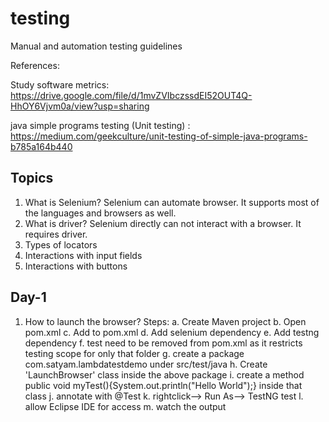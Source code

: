 # testing
Manual and automation testing guidelines

References:

Study software metrics: https://drive.google.com/file/d/1mvZVIbczssdEI52OUT4Q-HhOY6Vjvm0a/view?usp=sharing

java simple programs testing (Unit testing) : https://medium.com/geekculture/unit-testing-of-simple-java-programs-b785a164b440

Topics
------
1. What is Selenium? Selenium can automate browser. It supports most of the languages and browsers as well.
2. What is driver? Selenium directly can not interact with a browser. It requires driver.
3. Types of locators
4. Interactions with input fields
5. Interactions with buttons

Day-1
------
1. How to launch the browser?
   Steps:
   a. Create Maven project
   b. Open pom.xml
   c. Add <dependencies></dependencies> to pom.xml
   d. Add selenium dependency
   e. Add testng dependency
   f. <scope>test</scope> need to be removed from pom.xml as it restricts testing scope for only that folder
   g. create a package com.satyam.lambdatestdemo under src/test/java
   h. Create 'LaunchBrowser' class inside the above package
   i. create a method public void myTest(){System.out.println("Hello World");} inside that class
   j. annotate with @Test
   k. rightclick--> Run As--> TestNG test
   l. allow Eclipse IDE for access
   m. watch the output


   

   



